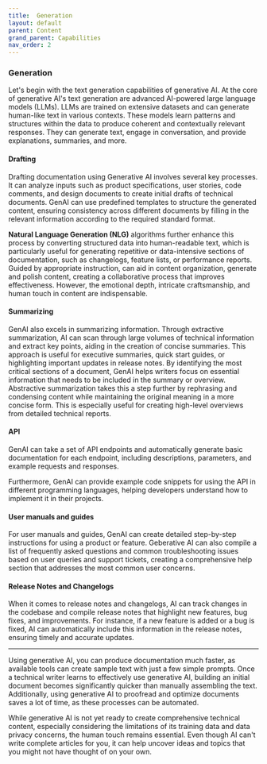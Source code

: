 ```yaml
---
title:  Generation
layout: default
parent: Content
grand_parent: Capabilities
nav_order: 2
---
```


### Generation ###

Let's begin with the text generation capabilities of generative AI. At the core of generative AI's text generation are advanced AI-powered large language models (LLMs). LLMs are trained on extensive datasets and can generate human-like text in various contexts. These models learn patterns and structures within the data to produce coherent and contextually relevant responses. They can generate text, engage in conversation, and provide explanations, summaries, and more. 

#### **Drafting** ####

Drafting documentation using Generative AI involves several key processes. It can analyze inputs such as product specifications, user stories, code comments, and design documents to create initial drafts of technical documents. GenAI can use predefined templates to structure the generated content, ensuring consistency across different documents by filling in the relevant information according to the required standard format. 

**Natural Language Generation (NLG)** algorithms further enhance this process by converting structured data into human-readable text, which is particularly useful for generating repetitive or data-intensive sections of documentation, such as changelogs, feature lists, or performance reports. 
Guided by appropriate instruction, can aid in content organization, generate and polish content, creating a collaborative process that improves effectiveness. However, the emotional depth, intricate craftsmanship, and human touch in content are indispensable. 

#### **Summarizing**  ####
GenAI also excels in summarizing information. Through extractive summarization, AI can scan through large volumes of technical information and extract key points, aiding in the creation of concise summaries. This approach is useful for executive summaries, quick start guides, or highlighting important updates in release notes. By identifying the most critical sections of a document, GenAI helps writers focus on essential information that needs to be included in the summary or overview. Abstractive summarization takes this a step further by rephrasing and condensing content while maintaining the original meaning in a more concise form. This is especially useful for creating high-level overviews from detailed technical reports.

#### **API** ####
GenAI can take a set of API endpoints and automatically generate basic documentation for each endpoint, including descriptions, parameters, and example requests and responses. 

Furthermore, GenAI can provide example code snippets for using the API in different programming languages, helping developers understand how to implement it in their projects.

#### **User manuals and guides** ####
For user manuals and guides, GenAI can create detailed step-by-step instructions for using a product or feature. Geberative AI can also compile a list of frequently asked questions and common troubleshooting issues based on user queries and support tickets, creating a comprehensive help section that addresses the most common user concerns.

#### **Release Notes and Changelogs** ####
When it comes to release notes and changelogs, AI can track changes in the codebase and compile release notes that highlight new features, bug fixes, and improvements. For instance, if a new feature is added or a bug is fixed, AI can automatically include this information in the release notes, ensuring timely and accurate updates.

--- 

Using generative AI, you can produce documentation much faster, as available tools can create sample text with just a few simple prompts. Once a technical writer learns to effectively use generative AI, building an initial document becomes significantly quicker than manually assembling the text. Additionally, using generative AI to proofread and optimize documents saves a lot of time, as these processes can be automated.

While generative AI is not yet ready to create comprehensive technical content, especially considering the limitations of its training data and data privacy concerns, the human touch remains essential. Even though AI can't write complete articles for you, it can help uncover ideas and topics that you might not have thought of on your own.
